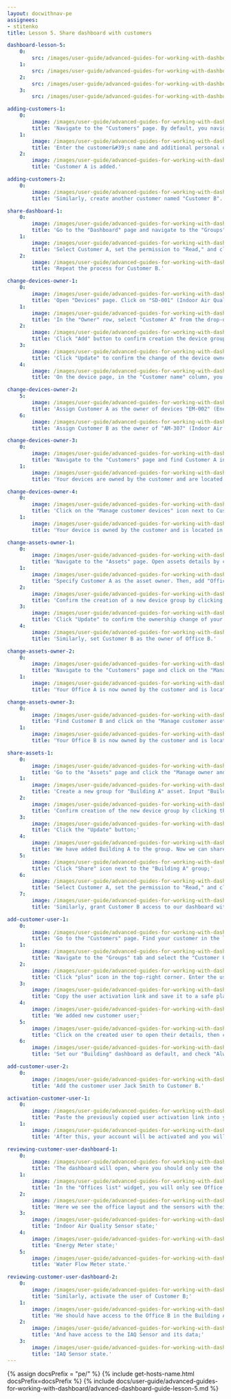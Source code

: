 ```yaml
---
layout: docwithnav-pe
assignees:
- stitenko
title: Lesson 5. Share dashboard with customers

dashboard-lesson-5:
    0:
        src: /images/user-guide/advanced-guides-for-working-with-dashboard/lesson-5/dashboard-final-lesson-5-1-pe.png
    1:
        src: /images/user-guide/advanced-guides-for-working-with-dashboard/lesson-5/dashboard-final-lesson-5-2-pe.png
    2:
        src: /images/user-guide/advanced-guides-for-working-with-dashboard/lesson-5/dashboard-final-lesson-5-3-pe.png
    3:
        src: /images/user-guide/advanced-guides-for-working-with-dashboard/lesson-5/dashboard-final-lesson-5-4-pe.png

adding-customers-1:
    0:
        image: /images/user-guide/advanced-guides-for-working-with-dashboard/lesson-5/adding-customers-1-pe.png
        title: 'Navigate to the "Customers" page. By default, you navigate to the customer group "All". Click the "plus" sign to open the new customer form;'
    1:
        image: /images/user-guide/advanced-guides-for-working-with-dashboard/lesson-5/adding-customers-2-pe.png
        title: 'Enter the customer&#39;s name and additional personal details if necessary. Click "Add" to finalize adding the new customer;'
    2:
        image: /images/user-guide/advanced-guides-for-working-with-dashboard/lesson-5/adding-customers-3-pe.png
        title: 'Customer A is added.'

adding-customers-2:
    0:
        image: /images/user-guide/advanced-guides-for-working-with-dashboard/lesson-5/adding-customers-4-pe.png
        title: 'Similarly, create another customer named "Customer B".'

share-dashboard-1:
    0:
        image: /images/user-guide/advanced-guides-for-working-with-dashboard/lesson-5/share-dashboard-1-pe.png
        title: 'Go to the "Dashboard" page and navigate to the "Groups" tab. Our dashboard is located in the "Buildings" group. Click the "Share" icon next to this group;'
    1:
        image: /images/user-guide/advanced-guides-for-working-with-dashboard/lesson-5/share-dashboard-2-pe.png
        title: 'Select Customer A, set the permission to "Read," and click "Share";'
    2:
        image: /images/user-guide/advanced-guides-for-working-with-dashboard/lesson-5/share-dashboard-3-pe.png
        title: 'Repeat the process for Customer B.'

change-devices-owner-1:
    0:
        image: /images/user-guide/advanced-guides-for-working-with-dashboard/lesson-5/change-devices-owner-1-pe.png
        title: 'Open "Devices" page. Click on "SD-001" (Indoor Air Quality Sensor) device to open its details. Now, click "Manage owner and groups" button;'
    1:
        image: /images/user-guide/advanced-guides-for-working-with-dashboard/lesson-5/change-devices-owner-2-pe.png
        title: 'In the "Owner" row, select "Customer A" from the drop-down list. Now, create a new device group. In the "Groups" row, input the desired group name, for example "Office A sensors". Then, click "Create a new one!";'
    2:
        image: /images/user-guide/advanced-guides-for-working-with-dashboard/lesson-5/change-devices-owner-3-pe.png
        title: 'Click "Add" button to confirm creation the device group creation;'
    3:
        image: /images/user-guide/advanced-guides-for-working-with-dashboard/lesson-5/change-devices-owner-4-pe.png
        title: 'Click "Update" to confirm the change of the device owner. You can always change the owner back to the tenant;'
    4:
        image: /images/user-guide/advanced-guides-for-working-with-dashboard/lesson-5/change-devices-owner-5-pe.png
        title: 'On the device page, in the "Customer name" column, you can see which customer device belongs to;'

change-devices-owner-2:
    5:
        image: /images/user-guide/advanced-guides-for-working-with-dashboard/lesson-5/change-devices-owner-6-pe.png
        title: 'Assign Customer A as the owner of devices "EM-002" (Energy Meter) and "WM-003" (Water Flow Meter) devices;'
    6:
        image: /images/user-guide/advanced-guides-for-working-with-dashboard/lesson-5/change-devices-owner-7-pe.png
        title: 'Assign Customer B as the owner of "AM-307" (Indoor Air Quality Sensor) device.'

change-devices-owner-3:
    0:
        image: /images/user-guide/advanced-guides-for-working-with-dashboard/lesson-5/change-devices-owner-8-pe.png
        title: 'Navigate to the "Customers" page and find Customer A in the list of customers. Click on the "Manage customer devices" icon next to Customer A;'
    1:
        image: /images/user-guide/advanced-guides-for-working-with-dashboard/lesson-5/change-devices-owner-9-pe.png
        title: 'Your devices are owned by the customer and are located in the customer&#39;s device group "Office A devices".'

change-devices-owner-4:
    0:
        image: /images/user-guide/advanced-guides-for-working-with-dashboard/lesson-5/change-devices-owner-10-pe.png
        title: 'Click on the "Manage customer devices" icon next to Customer B;'
    1:
        image: /images/user-guide/advanced-guides-for-working-with-dashboard/lesson-5/change-devices-owner-11-pe.png
        title: 'Your device is owned by the customer and is located in the customer&#39;s device group "Office B devices".'

change-assets-owner-1:
    0:
        image: /images/user-guide/advanced-guides-for-working-with-dashboard/lesson-5/change-assets-owner-1-pe.png
        title: 'Navigate to the "Assets" page. Open assets details by clicking on the "Office A" asset. Then click "Manage owner and groups" button;'
    1:
        image: /images/user-guide/advanced-guides-for-working-with-dashboard/lesson-5/change-assets-owner-2-pe.png
        title: 'Specify Customer A as the asset owner. Then, add "Office A" asset to the group. Input the desired device group name, for example "Customer A offices", and click "Create a new one!";'
    2:
        image: /images/user-guide/advanced-guides-for-working-with-dashboard/lesson-5/change-assets-owner-3-pe.png
        title: 'Confirm the creation of a new device group by clicking the "Add" button;'
    3:
        image: /images/user-guide/advanced-guides-for-working-with-dashboard/lesson-5/change-assets-owner-4-pe.png
        title: 'Click "Update" to confirm the ownership change of your device;'
    4:
        image: /images/user-guide/advanced-guides-for-working-with-dashboard/lesson-5/change-assets-owner-5-pe.png
        title: 'Similarly, set Customer B as the owner of Office B.'

change-assets-owner-2:
    0:
        image: /images/user-guide/advanced-guides-for-working-with-dashboard/lesson-5/change-assets-owner-6-pe.png
        title: 'Navigate to the "Customers" page and click on the "Manage customer assets" icon next to Customer A;'
    1:
        image: /images/user-guide/advanced-guides-for-working-with-dashboard/lesson-5/change-assets-owner-7-pe.png
        title: 'Your Office A is now owned by the customer and is located in the customer&#39;s asset group "Customer A offices".'

change-assets-owner-3:
    0:
        image: /images/user-guide/advanced-guides-for-working-with-dashboard/lesson-5/change-assets-owner-8-pe.png
        title: 'Find Customer B and click on the "Manage customer assets" icon next to Customer B;'
    1:
        image: /images/user-guide/advanced-guides-for-working-with-dashboard/lesson-5/change-assets-owner-9-pe.png
        title: 'Your Office B is now owned by the customer and is located in the customer&#39;s asset group "Customer B offices".'

share-assets-1:
    0:
        image: /images/user-guide/advanced-guides-for-working-with-dashboard/lesson-5/share-building-assets-1-pe.png
        title: 'Go to the "Assets" page and click the "Manage owner and groups" button in the details of the "Building A" asset;'
    1:
        image: /images/user-guide/advanced-guides-for-working-with-dashboard/lesson-5/share-building-assets-2-pe.png
        title: 'Create a new group for "Building A" asset. Input "Building A" as group name, and click "Create a new one!";'
    2:
        image: /images/user-guide/advanced-guides-for-working-with-dashboard/lesson-5/share-building-assets-3-pe.png
        title: 'Confirm creation of the new device group by clicking the "Add" button;'
    3:
        image: /images/user-guide/advanced-guides-for-working-with-dashboard/lesson-5/share-building-assets-4-pe.png
        title: 'Click the "Update" button;'
    4:
        image: /images/user-guide/advanced-guides-for-working-with-dashboard/lesson-5/share-building-assets-5-pe.png
        title: 'We have added Building A to the group. Now we can share it with our customers. Navigate to the "Groups" tab;'
    5:
        image: /images/user-guide/advanced-guides-for-working-with-dashboard/lesson-5/share-building-assets-6-pe.png
        title: 'Click "Share" icon next to the "Building A" group;'
    6:
        image: /images/user-guide/advanced-guides-for-working-with-dashboard/lesson-5/share-building-assets-7-pe.png
        title: 'Select Customer A, set the permission to "Read," and click "Share";'
    7:
        image: /images/user-guide/advanced-guides-for-working-with-dashboard/lesson-5/share-building-assets-8-pe.png
        title: 'Similarly, grant Customer B access to our dashboard with the "Read" permission level.'

add-customer-user-1:
    0:
        image: /images/user-guide/advanced-guides-for-working-with-dashboard/lesson-5/add-customer-user-1-pe.png
        title: 'Go to the "Customers" page. Find your customer in the list of customers and then click on the "Manage customer users" icon;'
    1:
        image: /images/user-guide/advanced-guides-for-working-with-dashboard/lesson-5/add-customer-user-2-pe.png
        title: 'Navigate to the "Groups" tab and select the "Customer Users" group. This is an automatically created group of customer users with read-only permissions already granted. To learn more about permissions and Role-Based Access Control (RBAC), read this article;'
    2:
        image: /images/user-guide/advanced-guides-for-working-with-dashboard/lesson-5/add-customer-user-3-pe.png
        title: 'Click "plus" icon in the top-right corner. Enter the user&#39;s email. Additionally, specify the first and last name. Then click "Add";'
    3:
        image: /images/user-guide/advanced-guides-for-working-with-dashboard/lesson-5/add-customer-user-4-pe.png
        title: 'Copy the user activation link and save it to a safe place. Then click "OK";'
    4:
        image: /images/user-guide/advanced-guides-for-working-with-dashboard/lesson-5/add-customer-user-5-pe.png
        title: 'We added new customer user;'
    5:
        image: /images/user-guide/advanced-guides-for-working-with-dashboard/lesson-5/add-customer-user-6-pe.png
        title: 'Click on the created user to open their details, then click the big orange "pencil" icon to enter editing mode;'
    6:
        image: /images/user-guide/advanced-guides-for-working-with-dashboard/lesson-5/add-customer-user-7-pe.png
        title: 'Set our "Building" dashboard as default, and check "Always fullscreen" option. Finally, apply changes.'

add-customer-user-2:
    0:
        image: /images/user-guide/advanced-guides-for-working-with-dashboard/lesson-5/add-customer-user-8-pe.png
        title: 'Add the customer user Jack Smith to Customer B.'

activation-customer-user-1:
    0:
        image: /images/user-guide/advanced-guides-for-working-with-dashboard/lesson-5/activation-customer-user-1-pe.png
        title: 'Paste the previously copied user activation link into your browser&#39;s address bar and press Enter. Come up with and enter a password for the account, then click "Create Password";'
    1:
        image: /images/user-guide/advanced-guides-for-working-with-dashboard/lesson-5/activation-customer-user-2-pe.png
        title: 'After this, your account will be activated and you will be logged in as a customer user.'

reviewing-customer-user-dashboard-1:
    0:
        image: /images/user-guide/advanced-guides-for-working-with-dashboard/lesson-5/reviewing-customer-user-dashboard-1-pe.png
        title: 'The dashboard will open, where you should only see the building that houses your office. This is Building A. Click on it to navigate to the state of this building.'
    1:
        image: /images/user-guide/advanced-guides-for-working-with-dashboard/lesson-5/reviewing-customer-user-dashboard-2-pe.png
        title: 'In the "Offices list" widget, you will only see Office A, which belongs to Customer A. Navigate to its state by selecting Office A from the list;'
    2:
        image: /images/user-guide/advanced-guides-for-working-with-dashboard/lesson-5/reviewing-customer-user-dashboard-3-pe.png
        title: 'Here we see the office layout and the sensors with their readings. Navigate to the state of each sensor to ensure that their telemetry readings are accessible to you;'
    3:
        image: /images/user-guide/advanced-guides-for-working-with-dashboard/lesson-5/reviewing-customer-user-dashboard-4-pe.png
        title: 'Indoor Air Quality Sensor state;'
    4:
        image: /images/user-guide/advanced-guides-for-working-with-dashboard/lesson-5/reviewing-customer-user-dashboard-5-pe.png
        title: 'Energy Meter state;'
    5:
        image: /images/user-guide/advanced-guides-for-working-with-dashboard/lesson-5/reviewing-customer-user-dashboard-6-pe.png
        title: 'Water Flow Meter state.'

reviewing-customer-user-dashboard-2:
    0:
        image: /images/user-guide/advanced-guides-for-working-with-dashboard/lesson-5/reviewing-customer-user-dashboard-7-pe.png
        title: 'Similarly, activate the user of Customer B;'
    1:
        image: /images/user-guide/advanced-guides-for-working-with-dashboard/lesson-5/reviewing-customer-user-dashboard-8-pe.png
        title: 'He should have access to the Office B in the Building A;'
    2:
        image: /images/user-guide/advanced-guides-for-working-with-dashboard/lesson-5/reviewing-customer-user-dashboard-9-pe.png
        title: 'And have access to the IAQ Sensor and its data;'
    3:
        image: /images/user-guide/advanced-guides-for-working-with-dashboard/lesson-5/reviewing-customer-user-dashboard-10-pe.png
        title: 'IAQ Sensor state.'
---
```


{% assign docsPrefix = "pe/" %}
{% include get-hosts-name.html docsPrefix=docsPrefix %}
{% include docs/user-guide/advanced-guides-for-working-with-dashboard/advanced-dashboard-guide-lesson-5.md %}